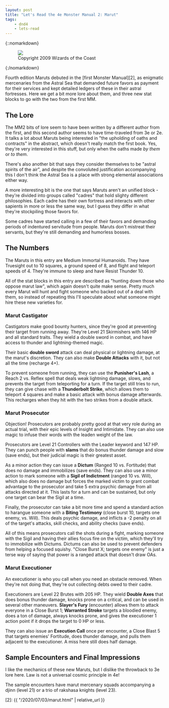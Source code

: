 ```yaml
---
layout: post
title: "Let's Read the 4e Monster Manual 2: Marut"
tags:
    - dnd4
    - lets-read
---
```



{::nomarkdown}
<figure class="center">
  <img src="{{ "/assets/wir-mm2-4e-marut.png" | absolute_url }}"/>
  <figcaption>
    Copyright 2009 Wizards of the Coast
  </figcaption>
</figure>
{:/nomarkdown}

Fourth edition Maruts debuted in the [first Monster Manual][2], as enigmatic
mercenaries from the Astral Sea that demanded future favors as payment for their
services and kept detailed ledgers of these in their astral fortresses. Here we
get a bit more lore about them, and three new stat blocks to go with the two
from the first MM.

## The Lore

The MM2 bits of lore seem to have been written by a different author from the
first, and this second author seems to have time-traveled from 3e or 2e. It
talks a lot about Maruts being interested in "the upholding of oaths and
contracts" in the abstract, which doesn't really match the first book. Yes,
they're very interested in this stuff, but only when the oaths made _by them_ or
_to them_.

There's also another bit that says they consider themselves to be "astral
spirits of the air", and despite the convoluted justification accompanying this
I don't think the Astral Sea is a place with strong elemental associations
either way.

A more interesting bit is the one that says Maruts aren't an unified block -
they're divided into groups called "cadres" that hold slighty different
philosophies. Each cadre has their own fortress and interacts with other
sapients in more or less the same way, but I guess they differ in what they're
stockpiling those favors for.

Some cadres have started calling in a few of their favors and demanding periods
of indentured servitude from people. Maruts don't mistreat their servants, but
they're still demanding and humorless bosses.

## The Numbers

The Maruts in this entry are Medium Immortal Humanoids. They have Truesight out
to 10 squares, a ground speed of 8, and flight and teleport speeds of 4. They're
immune to sleep and have Resist Thunder 10.

All of the stat blocks in this entry are described as "hunting down those who
oppose marut law", which again doesn't quite make sense. Pretty much every Marut
will hunt and fight someone who backed out of a deal with them, so instead of
repeating this I'll speculate about what someone might hire these new varieties
for.

### Marut Castigator

Castigators make good bounty hunters, since they're good at preventing their
target from running away. They're Level 21 Skirmishers with 146 HP and all
standard traits. They wield a double sword in combat, and have access to thunder
and lightning-themed magic.

Their basic **double sword** attack can deal physical or lightning damage, at
the marut's discretion. They can also make **Double Attacks** with it, but not
all the time (recharge 4+).

To prevent someone from running, they can use the **Punisher's Lash**, a Reach 2
vs. Reflex spell that deals weak lightning damage, slows, and prevents the
target from teleporting for a turn. If the target still tries to run, they can
give chase with a **Thunderbolt Strike**, which allows them to teleport 4
squares and make a basic attack with bonus damage afterwards. This recharges
when they hit with the two strikes from a double attack.

### Marut Prosecutor

Objection! Prosecutors are probably pretty good at that very role during an
actual trial, with their epic levels of Insight and Intimidate. They can also
use magic to infuse their words with the leaden weight of the law.

Prosecutors are Level 21 Controllers with the Leader keyword and 147 HP. They
can punch people with **slams** that do bonus thunder damage and slow (save
ends), but their judicial magic is their greatest asset.

As a minor action they can issue a **Dictum** (Ranged 10 vs. Fortitude) that
does no damage and immobilizes (save ends). They can also use a minor action to
mark someone with a **Sigil of Indictment**  (ranged 10 vs. Will), which also
does no damage but forces the marked victim to grant combat advantage to the
prosecutor and take 5 extra psychic damage from all attacks directed at it. This
lasts for a turn and can be sustained, but only one target can bear the Sigil at
a time.

Finally, the prosecutor can take a bit more time and spend a standard action to
harangue someone with a **Biting Testimony** (close burst 10, targets one enemy,
vs. Will). This deals psychic damage, and inflicts a -2 penalty on all of the
target's attacks, skill checks, and ability checks (save ends).

All of this means prosecutors call the shots during a fight, marking someone
with the Sigil and having their allies focus fire on the victim, which they'll
try to immobilize with Dictums. Dictums can also be used to prevent defenders
from helping a focused squishy. "Close Burst X; targets one enemy" is just a
terse way of saying that power is a ranged attack that doesn't draw OAs.

### Marut Executioner

An executioner is who you call when you need an obstacle removed. When they're
not doing that, they're out collecting debts owed to their cadre.

Executioners are Level 22 Brutes with 205 HP. They wield **Double Axes** that
does bonus thunder damage, knocks prone on a critical, and can be used in
several other maneuvers. **Slayer's Fury** (encounter) allows them to attack
everyone in a Close Burst 1; **Warranted Stroke** targets a bloodied enemy, does
a ton of damage, always knocks prone, and gives the executioner 1 action point
if it drops the target to 0 HP or less.

They can also issue an **Execution Call** once per encounter, a Close Blast 5
that targets enemies' Fortitude, does thunder damage, and pulls them adjacent to
the executioner. A miss here still does half damage.

## Sample Encounters and Final Impressions

I like the mechanics of these new Maruts, but I dislike the throwback to 3e lore
here. Law is not a universal cosmic principle in 4e!

The sample encounters have marut mercenary squads accompanying a djinn (level
21) or a trio of rakshasa knights (level 23).


[2]: {{ "/2020/07/03/marut.html" | relative_url }}
